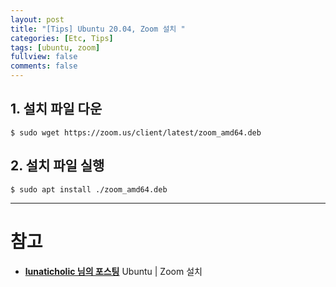 ```yaml
---
layout: post
title: "[Tips] Ubuntu 20.04, Zoom 설치 "
categories: [Etc, Tips]
tags: [ubuntu, zoom]
fullview: false
comments: false
---
```


## 1. 설치 파일 다운

```console
$ sudo wget https://zoom.us/client/latest/zoom_amd64.deb
```

## 2. 설치 파일 실행

```console
$ sudo apt install ./zoom_amd64.deb
```

---

# 참고

- **[lunaticholic 님의 포스팅](https://velog.io/@lunaticholic/Ubuntu-Zoom-%EC%84%A4%EC%B9%98 "Ubuntu | Zoom 설치")**
Ubuntu | Zoom 설치